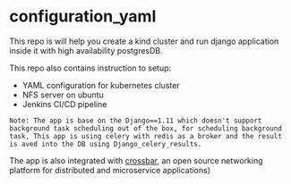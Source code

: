 # configuration_yaml

This repo is will help you create a kind cluster and run django application inside it with high availability postgresDB.

This repo also contains instruction to setup:
-  YAML configuration for kubernetes cluster
-  NFS server on ubuntu
-  Jenkins CI/CD pipeline

```
Note: The app is base on the Django==1.11 which doesn't support background task scheduling out of the box, for scheduling background task, This app is using celery with redis as a broker and the result is aved into the DB using Django_celery_results.
```
The app is also integrated with [crossbar](https://crossbar.io/), an open source networking platform for distributed and microservice applications)
